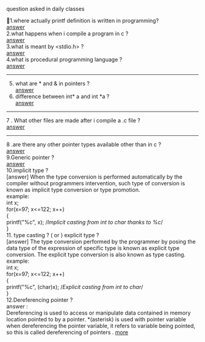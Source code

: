 question asked in daily classes    

💬1.where actually printf definition is written in programming?                   
[answer](https://www.quora.com/Where-is-the-function-printf-defined-The-header-file-stdio-h-just-contains-the-declaration)              
2.what happens when i compile a program in c ?              
[answer](https://www.hackerearth.com/practice/notes/what-happens-when-a-c-program-runs/)              
3.what is meant by <stdio.h> ?    
[answer](https://www.hackerearth.com/practice/notes/why-a-header-file-such-as-includestdioh-is-used/)                           
4.what is procedural programming language ?                       
[answer](https://hackr.io/blog/procedural-programming) 

---------------------------------------------------------------------------------------------------------------------------------------------------------------------------------

5. what are * and & in pointers ?  
[answer](https://www.tutorialspoint.com/cprogramming/c_pointers.htm)
6. difference between int* a    and  int *a ?   
[answer](https://www.quora.com/In-simple-terms-what-is-the-difference-between-int*-and-int-*)
----------------------------------------------------------------------------------------------------------------------------------------------------------------------------------
 7 . What other files are made after i compile a .c file ?   
 [answer](https://stackoverflow.com/questions/18933410/how-many-files-are-created-when-a-c-program-is-executed)   
 
 ---------------------------------------------------------------------------------------------------------------------------------------------------------------
 8 .are there any other pointer types available other than in c  ?  
 [answer](https://www.quora.com/Apart-from-C-and-C++-in-what-other-languages-are-pointers-used)   
 9.Generic pointer ?  
 [answer](http://www.faqs.org/docs/learnc/x658.html)    
 10.implicit type ?  
 [answer]   When the type conversion is performed automatically by the compiler without programmers intervention, such type of conversion is known as implicit type conversion or type promotion.    
 example:   
 int x;  
for(x=97; x<=122; x++)   
{   
    printf("%c", x);   /*Implicit casting from int to char thanks to %c*/    
}         
11. type casting ? ( or ) explicit type ?    
[answer]  The type conversion performed by the programmer by posing the data type of the expression of specific type is known as explicit type conversion. The explicit type conversion is also known as type casting.     
example:     
int x;                 
for(x=97; x<=122; x++)                   
{                  
    printf("%c", (char)x);   /*Explicit casting from int to char*/                    
}                         
12.Dereferencing pointer ?   
answer :  
Dereferencing is used to access or manipulate data contained in memory location pointed to by a pointer. *(asterisk) is used with pointer variable when dereferencing the pointer variable, it refers to variable being pointed, so this is called dereferencing of pointers . [more](https://icarus.cs.weber.edu/~dab/cs1410/textbook/4.Pointers/dereference.html)  


